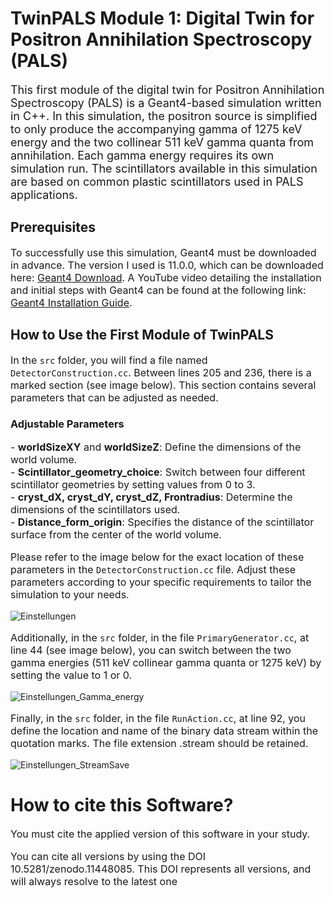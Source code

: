 # TwinPALS Module 1: Digital Twin for Positron Annihilation Spectroscopy (PALS)

<p style="font-size:18px;">This first module of the digital twin for Positron Annihilation Spectroscopy (PALS) is a Geant4-based simulation written in C++. In this simulation, the positron source is simplified to only produce the accompanying gamma of 1275 keV energy and the two collinear 511 keV gamma quanta from annihilation. Each gamma energy requires its own simulation run. The scintillators available in this simulation are based on common plastic scintillators used in PALS applications.</p>

## Prerequisites

<p style="font-size:16px;">To successfully use this simulation, Geant4 must be downloaded in advance. The version I used is 11.0.0, which can be downloaded here: <a href="https://geant4.web.cern.ch/download/all">Geant4 Download</a>. A YouTube video detailing the installation and initial steps with Geant4 can be found at the following link: <a href="https://www.youtube.com/watch?v=Lxb4WZyKeCE&t=356s">Geant4 Installation Guide</a>.</p>

## How to Use the First Module of TwinPALS

<p style="font-size:16px;">In the <code>src</code> folder, you will find a file named <code>DetectorConstruction.cc</code>. Between lines 205 and 236, there is a marked section (see image below). This section contains several parameters that can be adjusted as needed.</p>

### Adjustable Parameters

<p style="font-size:16px;">
- <b>worldSizeXY</b> and <b>worldSizeZ</b>: Define the dimensions of the world volume.<br>
- <b>Scintillator_geometry_choice</b>: Switch between four different scintillator geometries by setting values from 0 to 3.<br>
- <b>cryst_dX, cryst_dY, cryst_dZ, Frontradius</b>: Determine the dimensions of the scintillators used.<br>
- <b>Distance_form_origin</b>: Specifies the distance of the scintillator surface from the center of the world volume.
</p>

<p style="font-size:16px;">Please refer to the image below for the exact location of these parameters in the <code>DetectorConstruction.cc</code> file. Adjust these parameters according to your specific requirements to tailor the simulation to your needs.</p>

![Einstellungen](https://github.com/DB-science/TwinPALS-Modul-1/assets/102671948/1e6d9982-0e47-41a4-9960-5ed58f4941ee)


<p style="font-size:16px;">Additionally, in the <code>src</code> folder, in the file <code>PrimaryGenerator.cc</code>, at line 44 (see image below), you can switch between the two gamma energies (511 keV collinear gamma quanta or 1275 keV) by setting the value to 1 or 0.</p>

![Einstellungen_Gamma_energy](https://github.com/DB-science/TwinPALS-Modul-1/assets/102671948/618c7d0e-c229-40de-b598-57e01321851e)

<p style="font-size:16px;">Finally, in the <code>src</code> folder, in the file <code>RunAction.cc</code>, at line 92, you define the location and name of the binary data stream within the quotation marks. The file extension .stream should be retained.</p>

![Einstellungen_StreamSave](https://github.com/DB-science/TwinPALS-Modul-1/assets/102671948/bec4bd9d-340e-417e-bc34-89db6d73b1a1)

# How to cite this Software? 
<p style="font-size:16px;">You must cite the applied version of this software in your study.
<p style="font-size:16px;">You can cite all versions by using the DOI 10.5281/zenodo.11448085. This DOI represents all versions, and will always resolve to the latest one
